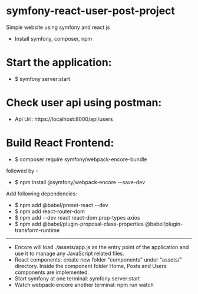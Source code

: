 # symfony-react-user-post-project
Simple website using symfony and react js

- Install symfony, composer, npm

# Start the application:
- $ symfony server:start

# Check user api using postman:
- Api Url: https://localhost:8000/api/users

# Build React Frontend:
- $ composer require symfony/webpack-encore-bundle

followed by - 

- $ npm install @symfony/webpack-encore --save-dev

Add following dependencies:
- $ npm add @babel/preset-react --dev
- $ npm add react-router-dom
- $ npm add --dev react react-dom prop-types axios
- $ npm add @babel/plugin-proposal-class-properties @babel/plugin-transform-runtime
-------------------------------------

- Encore will load ./assets/app.js as the entry point of the application and use it to manage any JavaScript related files.
- React components: create new folder "components" under "assets/" directory. Inside the component folder Home, Posts and Users components are implemented.
- Start symfony at one terminal: symfony server:start
- Watch webpack-encore another terminal: npm run watch
